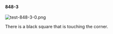 #### 848-3
![test-848-3-0.png](https://github.com/lil-lab/nlvr/raw/master/nlvr/test/images/3/test-848-3-0.png "test-848-3-0.png")

There is a black square that is touching the corner.